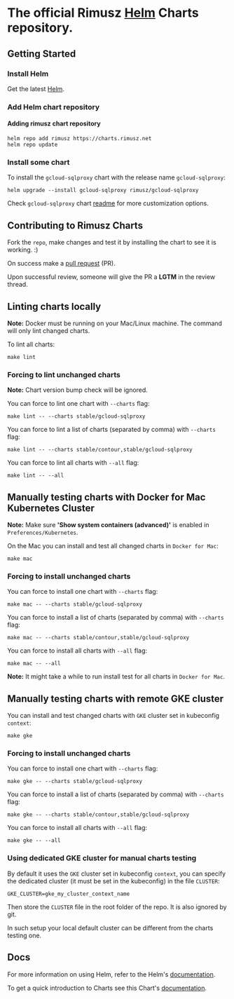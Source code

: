 # The official Rimusz [Helm](https://helm.sh) Charts repository.

## Getting Started

### Install Helm

Get the latest [Helm](https://helm.sh/docs/intro/install/).

### Add Helm chart repository

#### Adding rimusz chart repository

 ```console
 helm repo add rimusz https://charts.rimusz.net
 helm repo update
 ```
 
### Install some chart

To install the `gcloud-sqlproxy` chart with the release name `gcloud-sqlproxy`:

```console
helm upgrade --install gcloud-sqlproxy rimusz/gcloud-sqlproxy
```

Check `gcloud-sqlproxy` chart [readme](stable/gcloud-sqlproxy/README.md) for more customization options.

## Contributing to Rimusz Charts

Fork the `repo`, make changes and test it by installing the chart to see it is working. :)

On success make a [pull request](https://help.github.com/articles/using-pull-requests) (PR).

Upon successful review, someone will give the PR a __LGTM__ in the review thread.

## Linting charts locally

**Note:** Docker must be running on your Mac/Linux machine. 
The command will only lint changed charts.

To lint all charts:

```console
make lint
```

### Forcing to lint unchanged charts

**Note:** Chart version bump check will be ignored.

You can force to lint one chart with `--charts` flag:

```console
make lint -- --charts stable/gcloud-sqlproxy
```

You can force to lint a list of charts (separated by comma) with `--charts` flag:

```console
make lint -- --charts stable/contour,stable/gcloud-sqlproxy
```

You can force to lint all charts with `--all` flag:

```console
make lint -- --all
```

## Manually testing charts with Docker for Mac Kubernetes Cluster

**Note:** Make sure **'Show system containers (advanced)'** is enabled in `Preferences/Kubernetes`.

On the Mac you can install and test all changed charts in `Docker for Mac`:

```console
make mac
```

### Forcing to install unchanged charts

You can force to install one chart with `--charts` flag:

```console
make mac -- --charts stable/gcloud-sqlproxy
```

You can force to install a list of charts (separated by comma) with `--charts` flag:

```console
make mac -- --charts stable/contour,stable/gcloud-sqlproxy
```

You can force to install all charts with `--all` flag:

```console
make mac -- --all
```

**Note:** It might take a while to run install test for all charts in `Docker for Mac`.

## Manually testing charts with remote GKE cluster

You can install and test changed charts with `GKE` cluster set in kubeconfig `context`:

```console
make gke
```

### Forcing to install unchanged charts

You can force to install one chart with `--charts` flag:

```console
make gke -- --charts stable/gcloud-sqlproxy
```

You can force to install a list of charts (separated by comma) with `--charts` flag:

```console
make gke -- --charts stable/contour,stable/gcloud-sqlproxy
```

You can force to install all charts with `--all` flag:

```console
make gke -- --all
```

### Using dedicated GKE cluster for manual charts testing

By default it uses the `GKE` cluster set in kubeconfig `context`, you can specify the dedicated cluster (it must be set in the kubeconfig) in the file `CLUSTER`:

```
GKE_CLUSTER=gke_my_cluster_context_name
```

Then store the `CLUSTER` file in the root folder of the repo. It is also ignored by git.

In such setup your local default cluster can be different from the charts testing one.

## Docs

For more information on using Helm, refer to the Helm's [documentation](https://docs.helm.sh/using_helm/#quickstart-guide).

To get a quick introduction to Charts see this Chart's [documentation](https://docs.helm.sh/developing_charts/#charts). 
